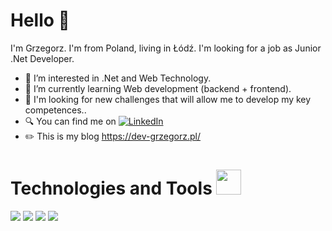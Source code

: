 # Hello 👋

I'm Grzegorz. I'm from Poland, living in Łódź. I'm looking for a job as Junior .Net Developer.

- 👀 I’m interested in .Net and Web Technology.
- 🌱 I’m currently learning Web development (backend + frontend).
- 💪 I'm looking for new challenges that will allow me to develop my key competences..
- 🔍 You can find me on [![LinkedIn][1.2]][1]
- ✏️ This is my blog https://dev-grzegorz.pl/

# Technologies and Tools <img src="https://emojipedia-us.s3.dualstack.us-west-1.amazonaws.com/thumbs/120/microsoft/209/desktop-computer_1f5a5.png" width="40px">
![](https://img.shields.io/badge/OS-Windows-informational?style=flat&logo=data:image/svg%2bxml;base64,<BASE64_DATA>)
![](https://img.shields.io/badge/Editor-VisualStudio-informational?style=flat&logo=data:image/svg%2bxml;base64,<BASE64_DATA>)
![](https://img.shields.io/badge/Code-ASP.NET-informational?style=flat&logo=data:image/svg%2bxml;base64,<BASE64_DATA>)
![](https://img.shields.io/badge/Tools-MSSQL-informational?style=flat&logo=data:image/svg%2bxml;base64,<BASE64_DATA>)


[1.2]: https://icons.iconarchive.com/icons/danleech/simple/16/linkedin-icon.png


[1]: https://www.linkedin.com/in/grzegorz-sitkowski-843b4015b/
